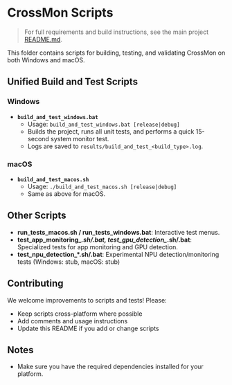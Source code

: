 # CrossMon Scripts

> For full requirements and build instructions, see the main project [README.md](../README.md).

This folder contains scripts for building, testing, and validating CrossMon on both Windows and macOS.

## Unified Build and Test Scripts

### Windows
- **`build_and_test_windows.bat`**
  - Usage: `build_and_test_windows.bat [release|debug]`
  - Builds the project, runs all unit tests, and performs a quick 15-second system monitor test.
  - Logs are saved to `results/build_and_test_<build_type>.log`.

### macOS
- **`build_and_test_macos.sh`**
  - Usage: `./build_and_test_macos.sh [release|debug]`
  - Same as above for macOS.

## Other Scripts
- **run_tests_macos.sh / run_tests_windows.bat**: Interactive test menus.
- **test_app_monitoring_*.sh/.bat, test_gpu_detection_*.sh/.bat**: Specialized tests for app monitoring and GPU detection.
- **test_npu_detection_*.sh/.bat**: Experimental NPU detection/monitoring tests (Windows: stub, macOS: stub)

## Contributing

We welcome improvements to scripts and tests! Please:
- Keep scripts cross-platform where possible
- Add comments and usage instructions
- Update this README if you add or change scripts

## Notes
- Make sure you have the required dependencies installed for your platform.
